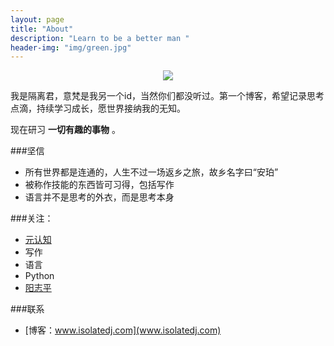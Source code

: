 ```yaml
---
layout: page
title: "About"
description: "Learn to be a better man "
header-img: "img/green.jpg"
---
```



<center>
    <p><img src="https://images.unsplash.com/photo-1456318019777-ccdc4d5b2396?ixlib=rb-0.3.5&q=80&fm=jpg&crop=entropy&w=1080&fit=max&s=492cfe578dbef84edfd66c0dc536ffde" align="center"></p>
</center>

我是隔离君，意梵是我另一个id，当然你们都没听过。第一个博客，希望记录思考点滴，持续学习成长，愿世界接纳我的无知。

现在研习 **一切有趣的事物** 。

###坚信


- 所有世界都是连通的，人生不过一场返乡之旅，故乡名字曰“安珀”
- 被称作技能的东西皆可习得，包括写作
- 语言并不是思考的外衣，而是思考本身


###关注：


- [元认知](http://www.mesule.com/)
- 写作
- 语言
- Python
- [阳志平](http://www.yangzhiping.com/)



###联系

- [博客：www.isolatedj.com](www.isolatedj.com)






